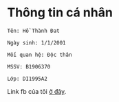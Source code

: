 # Thông tin cá nhân
```
Tên: Hồ Thành Đat

Ngày sinh: 1/1/2001 

Mối quan hệ: Độc thân 

MSSV: B1906370

Lớp: DI1995A2
```
Link fb của tôi [ở đây](https://www.facebook.com/profile.php?id=100052842335770).


